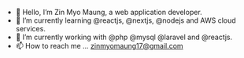 - 👋 Hello, I’m Zin Myo Maung, a web application developer.
- 👀 I’m currently learning @reactjs, @nextjs, @nodejs and AWS cloud services.
- 🌱 I’m currently working with @php @mysql @laravel and @reactjs.
- 📫 How to reach me ... zinmyomaung17@gmail.com

<!---
phoelapyae/phoelapyae is a ✨ special ✨ repository because its `README.md` (this file) appears on your GitHub profile.
You can click the Preview link to take a look at your changes.
--->
